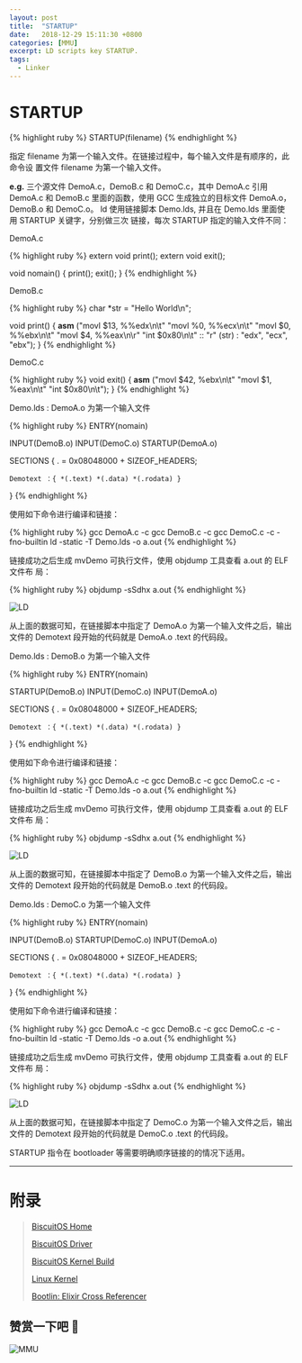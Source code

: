 ```yaml
---
layout: post
title:  "STARTUP"
date:   2018-12-29 15:11:30 +0800
categories: [MMU]
excerpt: LD scripts key STARTUP.
tags:
  - Linker
---
```


# STARTUP

{% highlight ruby %}
STARTUP(filename)
{% endhighlight %}

指定 filename 为第一个输入文件。在链接过程中，每个输入文件是有顺序的，此命令设
置文件 filename 为第一个输入文件。

**e.g.** 三个源文件 DemoA.c，DemoB.c 和 DemoC.c，其中 DemoA.c 引用 DemoA.c 和 
DemoB.c 里面的函数，使用 GCC 生成独立的目标文件 DemoA.o，DemoB.o 和 DemoC.o。 
ld 使用链接脚本 Demo.lds, 并且在 Demo.lds 里面使用 STARTUP 关键字，分别做三次
链接，每次 STARTUP 指定的输入文件不同：

DemoA.c

{% highlight ruby %}
extern void print();
extern void exit();

void nomain()
{
    print();
    exit();
}
{% endhighlight %}

DemoB.c

{% highlight ruby %}
char *str = "Hello World\n";

void print()
{
    __asm__ ("movl $13, %%edx\n\t"
             "movl %0, %%ecx\n\t"
             "movl $0, %%ebx\n\t"
             "movl $4, %%eax\n\r"
             "int $0x80\n\t"
             :: "r" (str) : "edx", "ecx", "ebx");
}
{% endhighlight %}

DemoC.c

{% highlight ruby %}
void exit()
{
    __asm__ ("movl $42, %ebx\n\t"
             "movl $1, %eax\n\t"
             "int $0x80\n\t");
}
{% endhighlight %}

Demo.lds : DemoA.o 为第一个输入文件

{% highlight ruby %}
ENTRY(nomain)

INPUT(DemoB.o)
INPUT(DemoC.o)
STARTUP(DemoA.o)

SECTIONS
{
    . = 0x08048000 + SIZEOF_HEADERS;

    Demotext ：{ *(.text) *(.data) *(.rodata) }
}
{% endhighlight %}

使用如下命令进行编译和链接：

{% highlight ruby %}
gcc DemoA.c -c 
gcc DemoB.c -c 
gcc DemoC.c -c -fno-builtin 
ld -static -T Demo.lds -o a.out
{% endhighlight %}

链接成功之后生成 mvDemo 可执行文件，使用 objdump 工具查看 a.out 的 ELF 文件布
局：

{% highlight ruby %}
objdump -sSdhx a.out
{% endhighlight %}

![LD](/assets/PDB/BiscuitOS/kernel/MMU000493.png)

从上面的数据可知，在链接脚本中指定了 DemoA.o 为第一个输入文件之后，输出文件的 
Demotext 段开始的代码就是 DemoA.o .text 的代码段。

Demo.lds : DemoB.o 为第一个输入文件

{% highlight ruby %}
ENTRY(nomain)

STARTUP(DemoB.o)
INPUT(DemoC.o)
INPUT(DemoA.o)

SECTIONS
{
    . = 0x08048000 + SIZEOF_HEADERS;

    Demotext ：{ *(.text) *(.data) *(.rodata) }
}
{% endhighlight %}

使用如下命令进行编译和链接：

{% highlight ruby %}
gcc DemoA.c -c 
gcc DemoB.c -c 
gcc DemoC.c -c -fno-builtin 
ld -static -T Demo.lds -o a.out
{% endhighlight %}

链接成功之后生成 mvDemo 可执行文件，使用 objdump 工具查看 a.out 的 ELF 文件布
局：

{% highlight ruby %}
objdump -sSdhx a.out
{% endhighlight %}

![LD](/assets/PDB/BiscuitOS/kernel/MMU000494.png)

从上面的数据可知，在链接脚本中指定了 DemoB.o 为第一个输入文件之后，输出文件的 
Demotext 段开始的代码就是 DemoB.o .text 的代码段。

Demo.lds : DemoC.o 为第一个输入文件

{% highlight ruby %}
ENTRY(nomain)

INPUT(DemoB.o)
STARTUP(DemoC.o)
INPUT(DemoA.o)

SECTIONS
{
    . = 0x08048000 + SIZEOF_HEADERS;

    Demotext ：{ *(.text) *(.data) *(.rodata) }
}
{% endhighlight %}

使用如下命令进行编译和链接：

{% highlight ruby %}
gcc DemoA.c -c 
gcc DemoB.c -c 
gcc DemoC.c -c -fno-builtin 
ld -static -T Demo.lds -o a.out
{% endhighlight %}

链接成功之后生成 mvDemo 可执行文件，使用 objdump 工具查看 a.out 的 ELF 文件布
局：

{% highlight ruby %}
objdump -sSdhx a.out
{% endhighlight %}

![LD](/assets/PDB/BiscuitOS/kernel/MMU000495.png)

从上面的数据可知，在链接脚本中指定了 DemoC.o 为第一个输入文件之后，输出文件的 
Demotext 段开始的代码就是 DemoC.o .text 的代码段。

STARTUP 指令在 bootloader 等需要明确顺序链接的的情况下适用。

-----------------------------------------------

# <span id="附录">附录</span>

> [BiscuitOS Home](https://biscuitos.github.io/)
>
> [BiscuitOS Driver](https://biscuitos.github.io/blog/BiscuitOS_Catalogue/)
>
> [BiscuitOS Kernel Build](https://biscuitos.github.io/blog/Kernel_Build/)
>
> [Linux Kernel](https://www.kernel.org/)
>
> [Bootlin: Elixir Cross Referencer](https://elixir.bootlin.com/linux/latest/source)

## 赞赏一下吧 🙂

![MMU](/assets/PDB/BiscuitOS/kernel/HAB000036.jpg)
